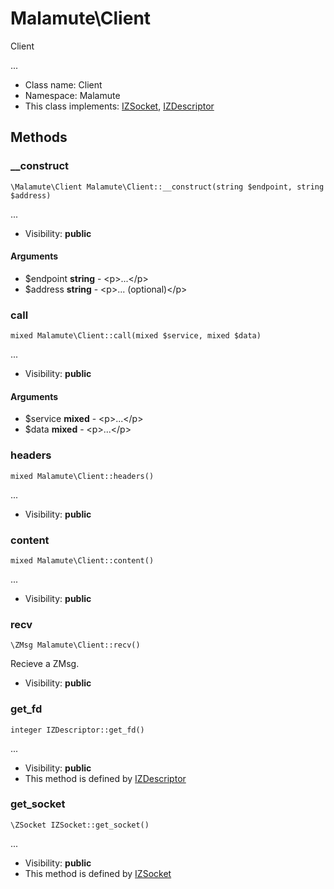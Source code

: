 Malamute\Client
===============

Client

...


* Class name: Client
* Namespace: Malamute
* This class implements: [IZSocket](IZSocket.md), [IZDescriptor](IZDescriptor.md)






Methods
-------


### __construct

    \Malamute\Client Malamute\Client::__construct(string $endpoint, string $address)



...

* Visibility: **public**


#### Arguments
* $endpoint **string** - &lt;p&gt;...&lt;/p&gt;
* $address **string** - &lt;p&gt;... (optional)&lt;/p&gt;



### call

    mixed Malamute\Client::call(mixed $service, mixed $data)



...

* Visibility: **public**


#### Arguments
* $service **mixed** - &lt;p&gt;...&lt;/p&gt;
* $data **mixed** - &lt;p&gt;...&lt;/p&gt;



### headers

    mixed Malamute\Client::headers()



...

* Visibility: **public**




### content

    mixed Malamute\Client::content()



...

* Visibility: **public**




### recv

    \ZMsg Malamute\Client::recv()

Recieve a ZMsg.



* Visibility: **public**




### get_fd

    integer IZDescriptor::get_fd()



...

* Visibility: **public**
* This method is defined by [IZDescriptor](IZDescriptor.md)




### get_socket

    \ZSocket IZSocket::get_socket()



...

* Visibility: **public**
* This method is defined by [IZSocket](IZSocket.md)



